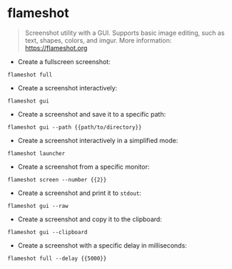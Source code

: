 # flameshot

> Screenshot utility with a GUI.
> Supports basic image editing, such as text, shapes, colors, and imgur.
> More information: <https://flameshot.org>

- Create a fullscreen screenshot:

`flameshot full`

- Create a screenshot interactively:

`flameshot gui`

- Create a screenshot and save it to a specific path:

`flameshot gui --path {{path/to/directory}}`

- Create a screenshot interactively in a simplified mode:

`flameshot launcher`

- Create a screenshot from a specific monitor:

`flameshot screen --number {{2}}`

- Create a screenshot and print it to `stdout`:

`flameshot gui --raw`

- Create a screenshot and copy it to the clipboard:

`flameshot gui --clipboard`

- Create a screenshot with a specific delay in milliseconds:

`flameshot full --delay {{5000}}`
